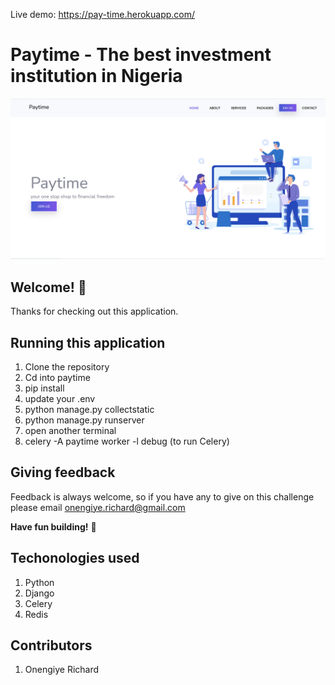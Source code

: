 Live demo:
https://pay-time.herokuapp.com/






# Paytime - The best investment institution in Nigeria

![Design preview for the Huddle landing page with alternating feature blocks coding challenge](./design/design.png)

## Welcome! 👋

Thanks for checking out this application.

## Running this application
1. Clone the repository
2. Cd into paytime
3. pip install
4. update your .env
5. python manage.py collectstatic
6. python manage.py runserver
7. open another terminal
8. celery -A paytime worker -l debug (to run Celery)


## Giving feedback

Feedback is always welcome, so if you have any to give on this challenge please email onengiye.richard@gmail.com



**Have fun building!** 🚀

## Techonologies used
1. Python
2. Django
3. Celery
4. Redis


## Contributors
1. Onengiye Richard

